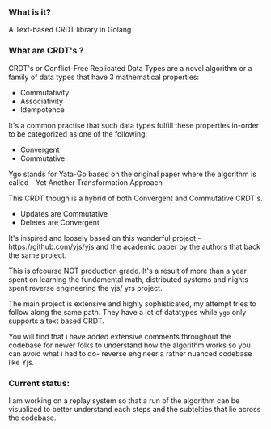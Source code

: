 ### What is it?
A Text-based CRDT library in Golang

### What are CRDT's ?
CRDT's or Conflict-Free Replicated Data Types are a novel algorithm or a family of data types that have 3 mathematical properties:
- Commutativity
- Associativity
- Idempotence

It's a common practise that such data types fulfill these properties in-order to be categorized as one of the following:
- Convergent
- Commutative

Ygo stands for Yata-Go based on the original paper where the algorithm is called - Yet Another Transformation Approach

This CRDT though is a hybrid of both Convergent and Commutative CRDT's.
- Updates are Commutative
- Deletes are Convergent

It's inspired and loosely based on this wonderful project - https://github.com/yjs/yjs
and the academic paper by the authors that back the same project.

This is ofcourse NOT production grade. It's a result of more than a year spent on learning the fundamental math, distributed systems and nights spent reverse engineering the yjs/ yrs project.

The main project is extensive and highly sophisticated, my attempt tries to follow along the same path. They have a lot of datatypes while `ygo` only supports a text based CRDT.

You will find that i have added extensive comments throughout the codebase for newer folks to understand how the algorithm works so you can avoid what i had to do-
reverse engineer a rather nuanced codebase like Yjs.

### Current status:
I am working on a replay system so that a run of the algorithm can be visualized to better understand each steps and the subtelties that lie across the codebase.
